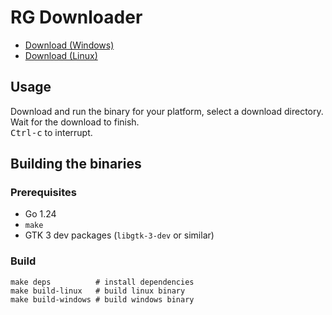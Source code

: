 # RG Downloader

* [Download (Windows)](https://github.com/AegirLeet/rg-downloader/releases/latest/download/rg-downloader.exe)
* [Download (Linux)](https://github.com/AegirLeet/rg-downloader/releases/latest/download/rg-downloader)

## Usage

Download and run the binary for your platform, select a download directory.  
Wait for the download to finish.  
<kbd>Ctrl-c</kbd> to interrupt.

## Building the binaries

### Prerequisites

* Go 1.24
* `make`
* GTK 3 dev packages (`libgtk-3-dev` or similar)

### Build

```shell
make deps          # install dependencies
make build-linux   # build linux binary
make build-windows # build windows binary
```
